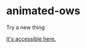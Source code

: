 # animated-ows
Try a new thing

[It's accessible here.](https://alexgleith.github.io/animated-ows/index.html)
